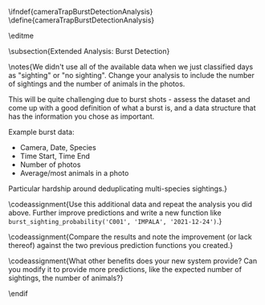 \ifndef{cameraTrapBurstDetectionAnalysis}
\define{cameraTrapBurstDetectionAnalysis}

\editme

\subsection{Extended Analysis: Burst Detection}

\notes{We didn't use all of the available data when we just classified days as "sighting" or "no sighting". Change your analysis to include the number of sightings and the number of animals in the photos.

This will be quite challenging due to burst shots - assess the dataset and come up with a good definition of what a burst is, and a data structure that has the information you chose as important.

Example burst data:
- Camera, Date, Species
- Time Start, Time End
- Number of photos
- Average/most animals in a photo

Particular hardship around deduplicating multi-species sightings.}

\codeassignment{Use this additional data and repeat the analysis you did above. Further improve predictions and write a new function like `burst_sighting_probability('C001', 'IMPALA', '2021-12-24')`.}

\codeassignment{Compare the results and note the improvement (or lack thereof) against the two previous prediction functions you created.}

\codeassignment{What other benefits does your new system provide? Can you modify it to provide more predictions, like the expected number of sightings, the number of animals?}

\endif


